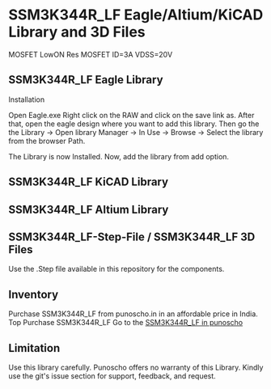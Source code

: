 # SSM3K344R_LF Eagle/Altium/KiCAD Library and 3D Files

MOSFET LowON Res MOSFET ID=3A VDSS=20V

## SSM3K344R_LF Eagle Library 

Installation

Open Eagle.exe
Right click on the RAW and click on the save link as. After that, open the eagle design where you want to add this library.  Then go the the Library -> Open library Manager -> In Use -> Browse -> Select the library from the browser Path.

The Library is now Installed. Now, add the library from add option.

## SSM3K344R_LF KiCAD Library 

## SSM3K344R_LF Altium Library 

## SSM3K344R_LF-Step-File / SSM3K344R_LF 3D Files
Use the .Step file available in this repository for the components. 

## Inventory

Purchase SSM3K344R_LF from punoscho.in in an affordable price in India. Top Purchase SSM3K344R_LF
Go to the [SSM3K344R_LF in punoscho](https://punoscho.in/product/st8s103f3p6-8-bit-microcontroller/)

## Limitation
Use this library carefully. Punoscho offers no warranty of this Library. Kindly use the git's issue section for support, feedback, and request.